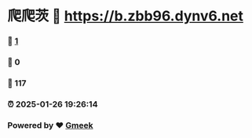 # 爬爬茨 :link: https://b.zbb96.dynv6.net 
### :page_facing_up: [1](https://b.zbb96.dynv6.net/tag.html) 
### :speech_balloon: 0 
### :hibiscus: 117 
### :alarm_clock: 2025-01-26 19:26:14 
### Powered by :heart: [Gmeek](https://github.com/Meekdai/Gmeek)
